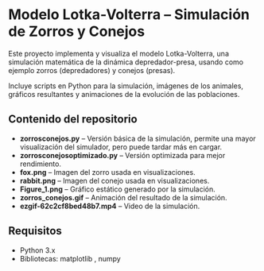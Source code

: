 # Modelo Lotka-Volterra – Simulación de Zorros y Conejos

Este proyecto implementa y visualiza el modelo Lotka-Volterra, una simulación matemática de la dinámica depredador-presa, usando como ejemplo zorros (depredadores) y conejos (presas).  

Incluye scripts en Python para la simulación, imágenes de los animales, gráficos resultantes y animaciones de la evolución de las poblaciones. 

## Contenido del repositorio

- **zorrosconejos.py** – Versión básica de la simulación, permite una mayor visualización del simulador, pero puede tardar más en cargar.
- **zorrosconejosoptimizado.py** – Versión optimizada para mejor rendimiento.
- **fox.png** – Imagen del zorro usada en visualizaciones.
- **rabbit.png** – Imagen del conejo usada en visualizaciones.
- **Figure_1.png** – Gráfico estático generado por la simulación.
- **zorros_conejos.gif** – Animación del resultado de la simulación.
- **ezgif-62c2cf8bed48b7.mp4** – Video de la simulación.

## Requisitos

- Python 3.x
- Bibliotecas: matplotlib , numpy